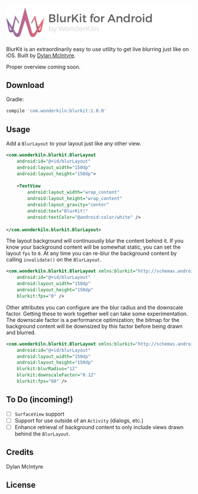 ![BlurKit Header](.repo/blurkit-android-header.png)

BlurKit is an extraordinarily easy to use utility to get live blurring just like on iOS. Built by [Dylan McIntyre](https://github.com/dwillmc).

Proper overview coming soon.

## Download
Gradle:
```groovy
compile 'com.wonderkiln:blurkit:1.0.0'
```

## Usage
Add a `BlurLayout` to your layout just like any other view.

```xml
<com.wonderkiln.blurkit.BlurLayout
    android:id="@+id/blurLayout"
    android:layout_width="150dp"
    android:layout_height="150dp">

    <TextView
        android:layout_width="wrap_content"
        android:layout_height="wrap_content"
        android:layout_gravity="center"
        android:text="BlurKit!"
        android:textColor="@android:color/white" />

</com.wonderkiln.blurkit.BlurLayout>
```

The layout background will continuously blur the content behind it. If you know your background content will be somewhat static, you can set the layout `fps` to `0`. At any time you can re-blur the background content by calling `invalidate()` on the `BlurLayout`. 

```xml
<com.wonderkiln.blurkit.BlurLayout xmlns:blurkit="http://schemas.android.com/apk/res-auto"
    android:id="@+id/blurLayout"
    android:layout_width="150dp"
    android:layout_height="150dp"
    blurkit:fps="0" />
```

Other attributes you can configure are the blur radius and the downscale factor. Getting these to work together well can take some experimentation. The downscale factor is a performance optimization; the bitmap for the background content will be downsized by this factor before being drawn and blurred.

```xml
<com.wonderkiln.blurkit.BlurLayout xmlns:blurkit="http://schemas.android.com/apk/res-auto"
    android:id="@+id/blurLayout"
    android:layout_width="150dp"
    android:layout_height="150dp"
    blurkit:blurRadius="12"
    blurkit:downscaleFactor="0.12"
    blurkit:fps="60" />
```

## To Do (incoming!)
- [ ] `SurfaceView` support
- [ ] Support for use outside of an `Activity` (dialogs, etc.)
- [ ] Enhance retrieval of background content to only include views drawn behind the `BlurLayout`.

## Credits
Dylan McIntyre

## License
